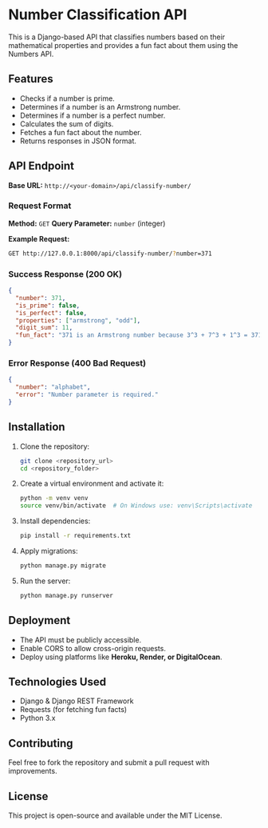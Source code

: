 # Number Classification API

This is a Django-based API that classifies numbers based on their mathematical properties and provides a fun fact about them using the Numbers API.

## Features

- Checks if a number is prime.
- Determines if a number is an Armstrong number.
- Determines if a number is a perfect number.
- Calculates the sum of digits.
- Fetches a fun fact about the number.
- Returns responses in JSON format.

## API Endpoint

**Base URL:** `http://<your-domain>/api/classify-number/`

### Request Format

**Method:** `GET`
**Query Parameter:** `number` (integer)

**Example Request:**

```sh
GET http://127.0.0.1:8000/api/classify-number/?number=371
```

### Success Response (200 OK)

```json
{
  "number": 371,
  "is_prime": false,
  "is_perfect": false,
  "properties": ["armstrong", "odd"],
  "digit_sum": 11,
  "fun_fact": "371 is an Armstrong number because 3^3 + 7^3 + 1^3 = 371"
}
```

### Error Response (400 Bad Request)

```json
{
  "number": "alphabet",
  "error": "Number parameter is required."
}
```

## Installation

1. Clone the repository:
   ```sh
   git clone <repository_url>
   cd <repository_folder>
   ```
2. Create a virtual environment and activate it:
   ```sh
   python -m venv venv
   source venv/bin/activate  # On Windows use: venv\Scripts\activate
   ```
3. Install dependencies:
   ```sh
   pip install -r requirements.txt
   ```
4. Apply migrations:
   ```sh
   python manage.py migrate
   ```
5. Run the server:
   ```sh
   python manage.py runserver
   ```

## Deployment

- The API must be publicly accessible.
- Enable CORS to allow cross-origin requests.
- Deploy using platforms like **Heroku, Render, or DigitalOcean**.

## Technologies Used

- Django & Django REST Framework
- Requests (for fetching fun facts)
- Python 3.x

## Contributing

Feel free to fork the repository and submit a pull request with improvements.

## License

This project is open-source and available under the MIT License.
